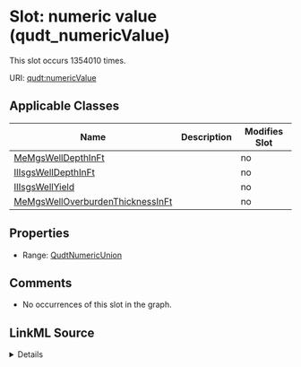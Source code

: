 

# Slot: numeric value (qudt_numericValue)




This slot occurs 1354010 times.


URI: [qudt:numericValue](http://qudt.org/schema/qudt/numericValue)



<!-- no inheritance hierarchy -->





## Applicable Classes

| Name | Description | Modifies Slot |
| --- | --- | --- |
| [MeMgsWellDepthInFt](../classes/MeMgsWellDepthInFt.md) |  |  no  |
| [IlIsgsWellDepthInFt](../classes/IlIsgsWellDepthInFt.md) |  |  no  |
| [IlIsgsWellYield](../classes/IlIsgsWellYield.md) |  |  no  |
| [MeMgsWellOverburdenThicknessInFt](../classes/MeMgsWellOverburdenThicknessInFt.md) |  |  no  |







## Properties

* Range: [QudtNumericUnion](../types/QudtNumericUnion.md)





## Comments

* No occurrences of this slot in the graph.



## LinkML Source

<details>

```yaml
name: qudt_numericValue
title: numeric value
comments:
- No occurrences of this slot in the graph.
from_schema: okns:qudt
source: http://qudt.org/schema/qudt
slot_uri: qudt:numericValue
domain_of:
- il_isgs_WellDepthInFt
- il_isgs_WellYield
- me_mgs_WellDepthInFt
- me_mgs_WellOverburdenThicknessInFt
range: qudt_NumericUnion

```
</details>